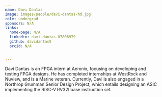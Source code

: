```yaml
---
name: Davi Dantas
image: images/people/davi-dantas-hd.jpg
role: undergrad
sponsors: N/A
links:
  home-page: N/A
  linkedin: davi-dantas-07806979
  github: davidantas9
  orcid: N/A


---
```


Davi Dantas is an FPGA intern at Aeronix, focusing on developing and testing FPGA designs. He has completed internships at WestRock and Nuview, and is a Marine veteran. Currently, Davi is also engaged in a Northrop Grumman Senior Design Project, which entails designing an ASIC implementing the RISC-V RV32I base instruction set.
